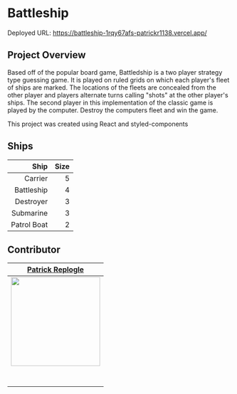 # Battleship

Deployed URL: https://battleship-1rqy67afs-patrickr1138.vercel.app/

## Project Overview

Based off of the popular board game, Battledship is a two player strategy type guessing game. It is played on ruled grids on which each player's fleet of ships are marked. The locations of the fleets are concealed from the other player and players alternate turns calling "shots" at the other player's ships. The second player in this implementation of the classic game is played by the computer. Destroy the computers fleet and win the game.

This project was created using React and styled-components

## Ships

|        Ship | Size |
| ----------: | ---: |
|     Carrier |    5 |
|  Battleship |    4 |
|   Destroyer |    3 |
|   Submarine |    3 |
| Patrol Boat |    2 |

## Contributor

|                                                          [Patrick Replogle](https://github.com/patrick-replogle)                                                          |
| :-----------------------------------------------------------------------------------------------------------------------------------------------------------------------: |
| [<img src="https://avatars2.githubusercontent.com/u/50844285?s=400&u=7ffa88c4c221bf888b1771fec72530ac156d90c6&v=4" width = "200" />](https://github.com/patrick-replogle) |
|                                       [<img src="https://github.com/favicon.ico" width="15"> ](https://github.com/patrick-replogle)                                       |
|                [ <img src="https://static.licdn.com/sc/h/al2o9zrvru7aqj8e1x2rzsrca" width="15"> ](https://www.linkedin.com/in/patrick-replogle-409a92193/)                |
